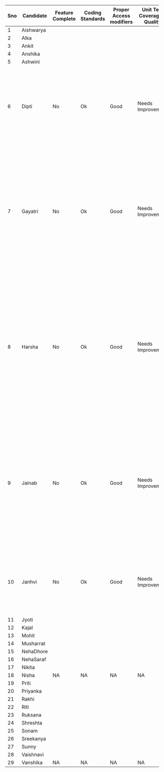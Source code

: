 | Sno | Candidate | Feature Complete | Coding Standards | Proper Access modifiers | Unit Test Coverage & Quality | Grade             | Feedback                                                                                                                                                                                                                                                                                                                                                                                                                                                                                                                                                                                                                                                                                                                                                                                                                                                                                                                                                                                                                 |
|-----|-----------|------------------|------------------|-------------------------|------------------------------|:------------------|--------------------------------------------------------------------------------------------------------------------------------------------------------------------------------------------------------------------------------------------------------------------------------------------------------------------------------------------------------------------------------------------------------------------------------------------------------------------------------------------------------------------------------------------------------------------------------------------------------------------------------------------------------------------------------------------------------------------------------------------------------------------------------------------------------------------------------------------------------------------------------------------------------------------------------------------------------------------------------------------------------------------------|
| 1   | Aishwarya |                  |                  |                         |                              |                   |                                                                                                                                                                                                                                                                                                                                                                                                                                                                                                                                                                                                                                                                                                                                                                                                                                                                                                                                                                                                                          |
| 2   | Alka      |                  |                  |                         |                              |                   |                                                                                                                                                                                                                                                                                                                                                                                                                                                                                                                                                                                                                                                                                                                                                                                                                                                                                                                                                                                                                          |
| 3   | Ankit     |                  |                  |                         |                              |                   |                                                                                                                                                                                                                                                                                                                                                                                                                                                                                                                                                                                                                                                                                                                                                                                                                                                                                                                                                                                                                          |
| 4   | Anshika   |                  |                  |                         |                              |                   |                                                                                                                                                                                                                                                                                                                                                                                                                                                                                                                                                                                                                                                                                                                                                                                                                                                                                                                                                                                                                          |
| 5   | Ashwini   |                  |                  |                         |                              |                   |                                                                                                                                                                                                                                                                                                                                                                                                                                                                                                                                                                                                                                                                                                                                                                                                                                                                                                                                                                                                                          |
| 6   | Dipti     | No               | Ok               | Good                    | Needs Improvement            | Needs Improvement | - Good attempt.<br/>Areas for Improvement: <br/>- Its not a harm to have "public" access modifier for members of interface but FYI: by default members of an interface are public, hence it is necessary as in "interface Product"<br/>- Test case files can be kept in separate package<br/>- Nice to see the unit test for BeverageTest & BookTest but could have additionally written for other files as well.<br/>- Book.toString() method has reference "Beverage" literal.<br/>- Relationship between an Order and its ShippingAddress seems to be missing, shipping address are existing standalone, please check.                                                                                                                                                                                                                                                                                                                                                                                                |
| 7   | Gayatri   | No               | Ok               | Good                    | Needs Improvement            | Needs Improvement | - Good attempt.<br/>Areas for Improvement: <br/>- Looks getDiscountApplied() and netPrice() return same value in both Beverage and Book, please revisit the logic.<br/> - BeverageTest.java & BookTest.java#getDiscountApplied() method didn't look to do any test. <br/>- Naming convention for testcase methods could have been better.<br/>- Test case files can be kept in separate package<br/>- Nice to see the unit test for BeverageTest & BookTest but could have additionally written for other files as well.<br/> - Relevance of ShippingAddress.java # addShippingAddress() & getCityZoneMap() needs to be revisited.<br/> - ShippingAddressTest is not complete.<br/> - Main class is empty, wherein we could have wired together the order management system.<br/> - Instead of using ```assertTrue(b1.getProductDescription().contains("abc"))``` cam consider using ```assertEquals(...)```.                                                                                                            |
| 8   | Harsha    | No               | Ok               | Good                    | Needs Improvement            | Needs Improvement | - Good attempt.<br/>Areas for Improvement: <br/>- In Beverage.java & Book.java attribute discount is kept in the middle of file, group the member attributes together and preferably keep at the top.<br/> - BeverageTest.java # getDiscountApplied() is checking for 10% discount wherein actual discount in the program is 20.<br/>- In Book.java & Beverage.java : revisit the logic for getDiscountApplied() and netPrice() methods. <br/> - Instead of using variable names like b1, B1, o1, o2, consider using meaninful names like firstBook, orderedItem(or something else that you find meaningful)...etc <br/>- Naming convention for testcase methods could have been better.<br/>- Test case files can be kept in separate package<br/>- Nice to see the unit test for BeverageTest, OrderItemTest & BookTest but could have additionally written for other files as well.<br/> - In BeverageTest.java, instead of using ```assertTrue(ans.contains("Nimbu"))``` cam consider using ```assertEquals(...)```. |
| 9   | Jainab    | No               | Ok               | Good                    | Needs Improvement            | Needs Improvement | - Good attempt.<br/>Areas for Improvement: <br/>- Could have written unit test for the java files create, currently most of them are empty.<br/>- In Beverage.java: revisit logic for getProductDescription(), getDiscountApplied(), getPrice() methods<br/>- In Beverage.java: revisit logic for getProductDescription(), getDiscountApplied(), getPrice() methods<br/>Revisit business logic for getShippingAddress() and getPrice() methods <br/> - Interface Product need not have members id, price and discountPercentage, as these will be private attributes with their implementation classes. <br/> Its a nice attempt to abstract the getDiscountPercentage() and few logic but seems to have lost in between<br/> - Order.java is missing the relationship to shipping address.<br/>- Though not wrong, Product interface need not explicitly say that its members are public, it is implicitly public.                                                                                                      |
| 10  | Janhvi    | No               | Ok               | Good                    | Needs Improvement            | Needs Improvement | - Good attempt.<br/>Areas for Improvement: <br/>- Naming convention followed for test case methods could have been better.<br/>- In Beverage.java and Book.java, revisit the business logic for getDiscountApplied() and netPrice() methods. <br/> - In BeverageTest.java, instead of using ```assertTrue(result.contains("PaperBoat"))``` cam consider using ```assertEquals(...)```, similarly in BookTest.java revisit ```assertTrue(result.contains("Wings of fire"))``` <br/> - Improve JunitTest Coverage                                                                                                                                                                                                                                                                                                                                                                                                                                                                                                          |
| 11  | Jyoti     |                  |                  |                         |                              |                   |                                                                                                                                                                                                                                                                                                                                                                                                                                                                                                                                                                                                                                                                                                                                                                                                                                                                                                                                                                                                                          |
| 12  | Kajal     |                  |                  |                         |                              |                   |                                                                                                                                                                                                                                                                                                                                                                                                                                                                                                                                                                                                                                                                                                                                                                                                                                                                                                                                                                                                                          |
| 13  | Mohit     |                  |                  |                         |                              |                   |                                                                                                                                                                                                                                                                                                                                                                                                                                                                                                                                                                                                                                                                                                                                                                                                                                                                                                                                                                                                                          |
| 14  | Musharrat |                  |                  |                         |                              |                   |                                                                                                                                                                                                                                                                                                                                                                                                                                                                                                                                                                                                                                                                                                                                                                                                                                                                                                                                                                                                                          |
| 15  | NehaDhore |                  |                  |                         |                              |                   |                                                                                                                                                                                                                                                                                                                                                                                                                                                                                                                                                                                                                                                                                                                                                                                                                                                                                                                                                                                                                          |
| 16  | NehaSaraf |                  |                  |                         |                              |                   |                                                                                                                                                                                                                                                                                                                                                                                                                                                                                                                                                                                                                                                                                                                                                                                                                                                                                                                                                                                                                          |
| 17  | Nikita    |                  |                  |                         |                              |                   |                                                                                                                                                                                                                                                                                                                                                                                                                                                                                                                                                                                                                                                                                                                                                                                                                                                                                                                                                                                                                          |
| 18  | Nisha     | NA               | NA               | NA                      | NA                           | NA                | NA                                                                                                                                                                                                                                                                                                                                                                                                                                                                                                                                                                                                                                                                                                                                                                                                                                                                                                                                                                                                                       |
| 19  | Priti     |                  |                  |                         |                              |                   |                                                                                                                                                                                                                                                                                                                                                                                                                                                                                                                                                                                                                                                                                                                                                                                                                                                                                                                                                                                                                          |
| 20  | Priyanka  |                  |                  |                         |                              |                   |                                                                                                                                                                                                                                                                                                                                                                                                                                                                                                                                                                                                                                                                                                                                                                                                                                                                                                                                                                                                                          |
| 21  | Rakhi     |                  |                  |                         |                              |                   |                                                                                                                                                                                                                                                                                                                                                                                                                                                                                                                                                                                                                                                                                                                                                                                                                                                                                                                                                                                                                          |
| 22  | Riti      |                  |                  |                         |                              |                   |                                                                                                                                                                                                                                                                                                                                                                                                                                                                                                                                                                                                                                                                                                                                                                                                                                                                                                                                                                                                                          |                                                                                       
| 23  | Ruksana   |                  |                  |                         |                              |                   |                                                                                                                                                                                                                                                                                                                                                                                                                                                                                                                                                                                                                                                                                                                                                                                                                                                                                                                                                                                                                          |
| 24  | Shreshta  |                  |                  |                         |                              |                   |                                                                                                                                                                                                                                                                                                                                                                                                                                                                                                                                                                                                                                                                                                                                                                                                                                                                                                                                                                                                                          |
| 25  | Sonam     |                  |                  |                         |                              |                   |                                                                                                                                                                                                                                                                                                                                                                                                                                                                                                                                                                                                                                                                                                                                                                                                                                                                                                                                                                                                                          |
| 26  | Sreekanya |                  |                  |                         |                              |                   |                                                                                                                                                                                                                                                                                                                                                                                                                                                                                                                                                                                                                                                                                                                                                                                                                                                                                                                                                                                                                          |
| 27  | Sunny     |                  |                  |                         |                              |                   |                                                                                                                                                                                                                                                                                                                                                                                                                                                                                                                                                                                                                                                                                                                                                                                                                                                                                                                                                                                                                          |
| 28  | Vaishnavi |                  |                  |                         |                              |                   |                                                                                                                                                                                                                                                                                                                                                                                                                                                                                                                                                                                                                                                                                                                                                                                                                                                                                                                                                                                                                          |
| 29  | Vanshika  | NA               | NA               | NA                      | NA                           | NA                | NA                                                                                                                                                                                                                                                                                                                                                                                                                                                                                                                                                                                                                                                                                                                                                                                                                                                                                                                                                                                                                       |
